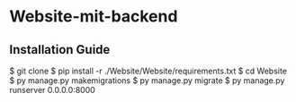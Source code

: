 # Website-mit-backend

## Installation Guide

$ git clone
$ pip install -r ./Website/Website/requirements.txt
$ cd Website
$ py manage.py makemigrations
$ py manage.py migrate
$ py manage.py runserver 0.0.0.0:8000
